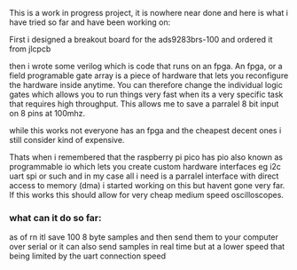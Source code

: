 This is a work in progress project, it is nowhere near done and here is what i have tried so far and have been working on:

First i designed a breakout board for the ads9283brs-100 and ordered it from jlcpcb

then i wrote some verilog which is code that runs on an fpga. An fpga, or a field programable gate array is a piece of hardware that lets you reconfigure the hardware inside anytime. You can therefore change the individual logic gates which allows you to run things very fast when its a very specific task that requires high throughput. This allows me to save a parralel 8 bit input on 8 pins at 100mhz.

while this works not everyone has an fpga and the cheapest decent ones i still consider kind of expensive. 

Thats when i remembered that the raspberry pi pico has pio also known as programmable io which lets you create custom hardware interfaces eg i2c uart spi or such and in my case all i need is a parralel interface with direct access to memory (dma) i started working on this but havent gone very far. If this works this should allow for very cheap medium speed oscilloscopes.

### what can it do so far:
as of rn itl save 100 8 byte samples and then send them to your computer over serial or it can also send samples in real time but at a lower speed that being limited by the uart connection speed
